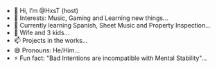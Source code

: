 - 👋 Hi, I’m @HxsT (host)
- 👀 Interests: Music, Gaming and Learning new things...
- 🌱 Currently learning Spanish, Sheet Music and Property Inspection...
- 💞️ Wife and 3 kids...
- 📫 Projects in the works...
- 😄 Pronouns: He/Him...
- ⚡ Fun fact: "Bad Intentions are incompatible with Mental Stability"...

<!---
HxsTables/HxsTables is a ✨ special ✨ repository because its `README.md` (this file) appears on your GitHub profile.
You can click the Preview link to take a look at your changes.
--->
